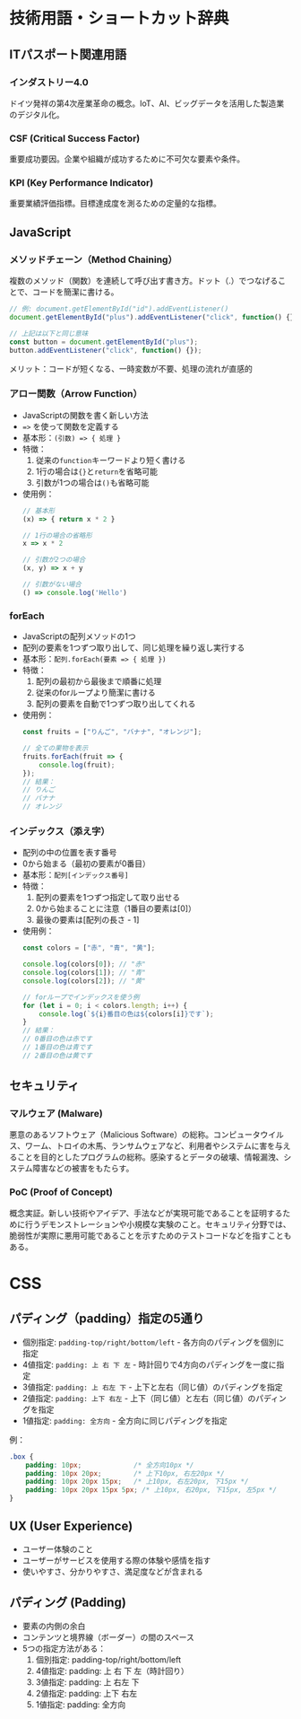 # 技術用語・ショートカット辞典

## ITパスポート関連用語

### インダストリー4.0
ドイツ発祥の第4次産業革命の概念。IoT、AI、ビッグデータを活用した製造業のデジタル化。

### CSF (Critical Success Factor)
重要成功要因。企業や組織が成功するために不可欠な要素や条件。

### KPI (Key Performance Indicator)
重要業績評価指標。目標達成度を測るための定量的な指標。

## JavaScript

### メソッドチェーン（Method Chaining）
複数のメソッド（関数）を連続して呼び出す書き方。ドット（.）でつなげることで、コードを簡潔に書ける。

```javascript
// 例: document.getElementById("id").addEventListener()
document.getElementById("plus").addEventListener("click", function() {});

// 上記は以下と同じ意味
const button = document.getElementById("plus");
button.addEventListener("click", function() {});
```

メリット：コードが短くなる、一時変数が不要、処理の流れが直感的

### アロー関数（Arrow Function）
- JavaScriptの関数を書く新しい方法
- `=>` を使って関数を定義する
- 基本形：`(引数) => { 処理 }`
- 特徴：
  1. 従来の`function`キーワードより短く書ける
  2. 1行の場合は`{}`と`return`を省略可能
  3. 引数が1つの場合は`()`も省略可能
- 使用例：
  ```javascript
  // 基本形
  (x) => { return x * 2 }
  
  // 1行の場合の省略形
  x => x * 2
  
  // 引数が2つの場合
  (x, y) => x + y
  
  // 引数がない場合
  () => console.log('Hello')
  ```

### forEach
- JavaScriptの配列メソッドの1つ
- 配列の要素を1つずつ取り出して、同じ処理を繰り返し実行する
- 基本形：`配列.forEach(要素 => { 処理 })`
- 特徴：
  1. 配列の最初から最後まで順番に処理
  2. 従来のforループより簡潔に書ける
  3. 配列の要素を自動で1つずつ取り出してくれる
- 使用例：
  ```javascript
  const fruits = ["りんご", "バナナ", "オレンジ"];
  
  // 全ての果物を表示
  fruits.forEach(fruit => {
      console.log(fruit);
  });
  // 結果：
  // りんご
  // バナナ
  // オレンジ
  ```

### インデックス（添え字）
- 配列の中の位置を表す番号
- 0から始まる（最初の要素が0番目）
- 基本形：`配列[インデックス番号]`
- 特徴：
  1. 配列の要素を1つずつ指定して取り出せる
  2. 0から始まることに注意（1番目の要素は[0]）
  3. 最後の要素は[配列の長さ - 1]
- 使用例：
  ```javascript
  const colors = ["赤", "青", "黄"];
  
  console.log(colors[0]); // "赤"
  console.log(colors[1]); // "青"
  console.log(colors[2]); // "黄"
  
  // forループでインデックスを使う例
  for (let i = 0; i < colors.length; i++) {
      console.log(`${i}番目の色は${colors[i]}です`);
  }
  // 結果：
  // 0番目の色は赤です
  // 1番目の色は青です
  // 2番目の色は黄です
  ```

## セキュリティ

### マルウェア (Malware)
悪意のあるソフトウェア（Malicious Software）の総称。コンピュータウイルス、ワーム、トロイの木馬、ランサムウェアなど、利用者やシステムに害を与えることを目的としたプログラムの総称。感染するとデータの破壊、情報漏洩、システム障害などの被害をもたらす。

### PoC (Proof of Concept)
概念実証。新しい技術やアイデア、手法などが実現可能であることを証明するために行うデモンストレーションや小規模な実験のこと。セキュリティ分野では、脆弱性が実際に悪用可能であることを示すためのテストコードなどを指すこともある。

# CSS

## パディング（padding）指定の5通り
- 個別指定: `padding-top/right/bottom/left` - 各方向のパディングを個別に指定
- 4値指定: `padding: 上 右 下 左` - 時計回りで4方向のパディングを一度に指定
- 3値指定: `padding: 上 右左 下` - 上下と左右（同じ値）のパディングを指定
- 2値指定: `padding: 上下 右左` - 上下（同じ値）と左右（同じ値）のパディングを指定
- 1値指定: `padding: 全方向` - 全方向に同じパディングを指定

例：
```css
.box {
    padding: 10px;             /* 全方向10px */
    padding: 10px 20px;        /* 上下10px, 右左20px */
    padding: 10px 20px 15px;   /* 上10px, 右左20px, 下15px */
    padding: 10px 20px 15px 5px; /* 上10px, 右20px, 下15px, 左5px */
}
```

## UX (User Experience)
- ユーザー体験のこと
- ユーザーがサービスを使用する際の体験や感情を指す
- 使いやすさ、分かりやすさ、満足度などが含まれる

## パディング (Padding)
- 要素の内側の余白
- コンテンツと境界線（ボーダー）の間のスペース
- 5つの指定方法がある：
  1. 個別指定: padding-top/right/bottom/left
  2. 4値指定: padding: 上 右 下 左（時計回り）
  3. 3値指定: padding: 上 右左 下
  4. 2値指定: padding: 上下 右左
  5. 1値指定: padding: 全方向
